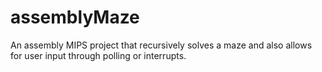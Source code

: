 # assemblyMaze
An assembly MIPS project that recursively solves a maze and also allows for user input through polling or interrupts.
